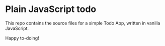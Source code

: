 # Plain JavaScript todo
This repo contains the source files for a simple Todo App, written in vanilla JavaScript.

Happy to-doing!
